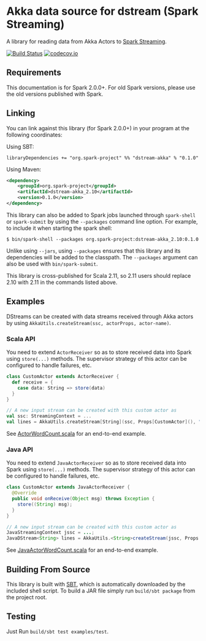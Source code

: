 # Akka data source for dstream (Spark Streaming)

A library for reading data from Akka Actors to [Spark Streaming](http://spark.apache.org/docs/latest/streaming-programming-guide.html).

[![Build Status](https://travis-ci.org/spark-packages/dstream-akka.svg?branch=master)](https://travis-ci.org/spark-packages/dstream-akka)
[![codecov.io](http://codecov.io/github/spark-packages/dstream-akka/coverage.svg?branch=master)](http://codecov.io/github/spark-packages/dstream-akka?branch=master)

## Requirements

This documentation is for Spark 2.0.0+. For old Spark versions, please use the old versions published with Spark.

## Linking

You can link against this library (for Spark 2.0.0+) in your program at the following coordinates:

Using SBT:

```
libraryDependencies += "org.spark-project" %% "dstream-akka" % "0.1.0"
```

Using Maven:

```xml
<dependency>
    <groupId>org.spark-project</groupId>
    <artifactId>dstream-akka_2.10</artifactId>
    <version>0.1.0</version>
</dependency>
```

This library can also be added to Spark jobs launched through `spark-shell` or `spark-submit` by using the `--packages` command line option.
For example, to include it when starting the spark shell:

```
$ bin/spark-shell --packages org.spark-project:dstream-akka_2.10:0.1.0
```

Unlike using `--jars`, using `--packages` ensures that this library and its dependencies will be added to the classpath.
The `--packages` argument can also be used with `bin/spark-submit`.

This library is cross-published for Scala 2.11, so 2.11 users should replace 2.10 with 2.11 in the commands listed above.

## Examples

DStreams can be created with data streams received through Akka actors by using `AkkaUtils.createStream(ssc, actorProps, actor-name)`.

### Scala API

You need to extend `ActorReceiver` so as to store received data into Spark using `store(...)` methods. The supervisor strategy of
this actor can be configured to handle failures, etc.

```Scala
class CustomActor extends ActorReceiver {
  def receive = {
    case data: String => store(data)
  }
}

// A new input stream can be created with this custom actor as
val ssc: StreamingContext = ...
val lines = AkkaUtils.createStream[String](ssc, Props[CustomActor](), "CustomReceiver")
```

See [ActorWordCount.scala](examples/src/main/scala/org/apache/spark/examples/streaming/akka/ActorWordCount.scala) for an end-to-end example.

### Java API

You need to extend `JavaActorReceiver` so as to store received data into Spark using `store(...)` methods. The supervisor strategy of
this actor can be configured to handle failures, etc.

```Java
class CustomActor extends JavaActorReceiver {
  @Override
  public void onReceive(Object msg) throws Exception {
    store((String) msg);
  }
}

// A new input stream can be created with this custom actor as
JavaStreamingContext jssc = ...;
JavaDStream<String> lines = AkkaUtils.<String>createStream(jssc, Props.create(CustomActor.class), "CustomReceiver");
```

See [JavaActorWordCount.scala](https://github.com/spark-packages/dstream-akka/blob/master/examples/src/main/java/org/apache/spark/examples/streaming/akka/JavaActorWordCount.java) for an end-to-end example.

## Building From Source
This library is built with [SBT](http://www.scala-sbt.org/0.13/docs/Command-Line-Reference.html),
which is automatically downloaded by the included shell script. To build a JAR file simply run
`build/sbt package` from the project root.

## Testing

Just Run `build/sbt test examples/test`.
